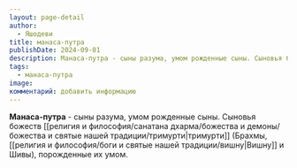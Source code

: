 ```yaml
---
layout: page-detail
author:
  - Яшодеви
title: манаса-путра
publishDate: 2024-09-01
description: Манаса-путра - сыны разума, умом рожденные сыны. Сыновья божеств тримурти (Брахмы, Вишну и Шивы), порожденные их умом.
tags:
  - манаса-путра
image: 
комментарий: добавить информацию
---
```

**Манаса-путра** - сыны разума, умом рожденные сыны.
Сыновья божеств [[религия и философия/санатана дхарма/божества и демоны/божества и святые нашей традиции/тримурти|тримурти]] (Брахмы, [[религия и философия/боги и святые нашей традиции/вишну|Вишну]] и Шивы), порожденные их умом.

